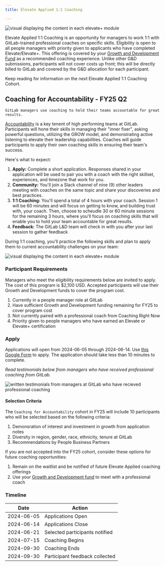 ```yaml
---
title: Elevate Applied 1:1 Coaching

---
```


![visual displaying the content in each elevate+ module](/handbook/people-group/learning-and-development/elevate-programs/images/elevate-applied.png)

Elevate Applied 1:1 Coaching is an opportunity for managers to work 1:1 with GitLab-trained professional coaches on specific skills. Eligibility is open to all people managers with priority given to applicants who have completed Elevate/Elevate+. This offering is covered by your [Growth and Development Fund](/handbook/total-rewards/benefits/general-and-entity-benefits/growth-and-development/) as a recommended coaching experience. Unlike other G&D submissions, participants will not cover costs up front; this will be directly billed to GitLab and covered by the G&D allocation for each participant.

Keep reading for information on the next Elevate Applied 1:1 Coaching Cohort.

## Coaching for Accountability - FY25 Q2

`GitLab managers use coaching to hold their teams accountable for great results.`

[Accountability](https://internal.gitlab.com/handbook/company/high-performing-teams/#accountability) is a key tenent of high performing teams at GitLab. Participants will hone their skills in managing their "inner fixer", asking powerful questions, utilizing the GROW model, and demonstrating active listening to elevate their leadership capabilities. Coaches will guide participants to apply their own coaching skills in ensuring their team's success.

Here's what to expect:

1. **Apply:** Complete a short application. Responses shared in your application will be used to pair you with a coach with the right skillset, experiences, and timezone that work for you.
1. **Community:** You'll join a Slack channel of nine (9) other leaders meeting with coaches on the same topic and share your discoveries and best practices.
1. **1:1 Coaching:** You'll spend a total of 4 hours with your coach. Session 1 will be 60 minutes and will focus on getting to know, and building trust with, your coach. Then, choose to scheudle 30 or 60 minute sessions for the remaining 3 hours, where you'll focus on coaching skills that will enable you to hold your team accountable for great results.
1. **Feedback:** The GitLab L&D team will check in with you after your last session to gather feedback

During 1:1 coaching, you'll practice the following skills and plan to apply them to current accountability challenges on your team:

![visual displaying the content in each elevate+ module](/handbook/people-group/learning-and-development/elevate-programs/images/coaching-for-accountability.jpg)

### Participant Requirements

Managers who meet the eligibility requirements below are invited to apply. The cost of this program is $2,100 USD. Accepted participants will use their Growth and Development funds to cover the program cost.

1. Currently in a people manager role at GitLab
1. Have sufficient Growth and Development funding remaining for FY25 to cover program cost
1. Not currently paired with a professional coach from Coaching Right Now
1. Priority given to people managers who have earned an Elevate or Elevate+ certification

### Apply

Applications will open from 2024-06-05 through 2024-06-14. Use [this Google Form](https://docs.google.com/forms/d/e/1FAIpQLSfZhCkg8xtL9zCSrYFypE6q-wUKVXCAfMA0cC2yeEjcGU1xGw/viewform?usp=sf_link) to apply. The application should take less than 10 minutes to complete.

_Read testimonials below from managers who have received professional coaching from GitLab._

![written testimonials from managers at GitLab who have recieved professional coaching](/handbook/people-group/learning-and-development/elevate-programs/images/testimonials.png)

#### Selection Criteria

The `Coaching for Accountability` cohort in FY25 will include 10 participants who will be selected based on the following criteria:

1. Demonsration of interest and investment in growth from application notes
1. Diversity in region, gender, race, ethnicity, tenure at GitLab
1. Recommendations by People Business Partners

If you are not accepted into the FY25 cohort, consider these options for future coaching opportunities:

1. Remain on the waitlist and be notified of future Elevate Applied coaching offerings
1. Use your [Growth and Development fund](/handbook/total-rewards/benefits/general-and-entity-benefits/growth-and-development/#professional-coaching) to meet with a professional coach

### Timeline

| Date | Action |
| ----- | ---------- |
| 2024-06-05 | Applications Open |
| 2024-06-14 | Applications Close |
| 2024-06-21 | Selected participants notified |
| 2024-07-15 | Coaching Begins |
| 2024-09-30 | Coaching Ends |
| 2024-09-30 | Participant feedback collected |
